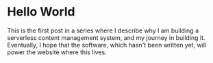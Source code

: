 # Hello World

This is the first post in a series where I describe why I am building a serverless content management system, and my journey in building it.  Eventually, I hope that the software, which hasn't been written yet, will power the website where this lives.
